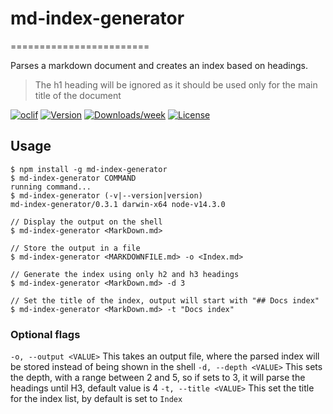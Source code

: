 # md-index-generator
========================

Parses a markdown document and creates an index based on headings.

> The h1 heading will be ignored as it should be used only for the main title of the document

[![oclif](https://img.shields.io/badge/cli-oclif-brightgreen.svg)](https://oclif.io)
[![Version](https://img.shields.io/npm/v/md-index-generator.svg)](https://npmjs.org/package/md-index-generator)
[![Downloads/week](https://img.shields.io/npm/dw/md-index-generator.svg)](https://npmjs.org/package/md-index-generator)
[![License](https://img.shields.io/npm/l/md-index-generator.svg)](https://github.com/experimental/markdown-index-generator/blob/master/package.json)

## Usage
```sh-session
$ npm install -g md-index-generator
$ md-index-generator COMMAND
running command...
$ md-index-generator (-v|--version|version)
md-index-generator/0.3.1 darwin-x64 node-v14.3.0

// Display the output on the shell
$ md-index-generator <MarkDown.md>

// Store the output in a file
$ md-index-generator <MARKDOWNFILE.md> -o <Index.md>

// Generate the index using only h2 and h3 headings
$ md-index-generator <MarkDown.md> -d 3

// Set the title of the index, output will start with "## Docs index"
$ md-index-generator <MarkDown.md> -t "Docs index"

```

### Optional flags

`-o, --output <VALUE>` This takes an output file, where the parsed index will be stored instead of being shown in the shell
`-d, --depth <VALUE>` This sets the depth, with a range between 2 and 5, so if sets to 3, it will parse the headings until H3, default value is 4
`-t, --title <VALUE>` This set the title for the index list, by default is set to `Index`
